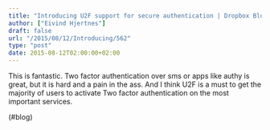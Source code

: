 ```yaml
---
title: "Introducing U2F support for secure authentication | Dropbox Blog"
author: ["Eivind Hjertnes"]
draft: false
url: "/2015/08/12/Introducing/562"
type: "post"
date: 2015-08-12T02:00:00+02:00
---
```


This is fantastic. Two factor authentication over sms or apps like authy
is great, but it is hard and a pain in the ass. And I think U2F is a
must to get the majority of users to activate Two factor authentication
on the most important services.

(#blog)
